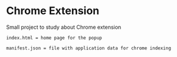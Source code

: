 
# Chrome Extension

Small project to study about Chrome extension

``
index.html = home page for the popup
``

``
manifest.json = file with application data for chrome indexing
``

